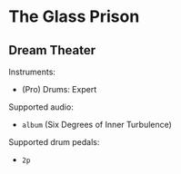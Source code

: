 # The Glass Prison

## Dream Theater

Instruments:

  * (Pro) Drums: Expert

Supported audio:

  * `album` (Six Degrees of Inner Turbulence)

Supported drum pedals:

  * `2p`
